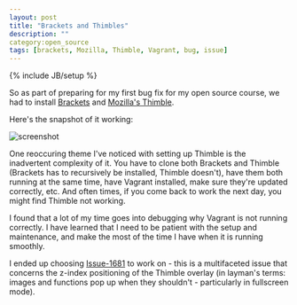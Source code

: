 ```yaml
---
layout: post
title: "Brackets and Thimbles"
description: ""
category:open_source
tags: [brackets, Mozilla, Thimble, Vagrant, bug, issue]
---
```

{% include JB/setup %}

So as part of preparing for my first bug fix for my open source course, we had to install [Brackets](https://github.com/mozilla/brackets) and [Mozilla's Thimble](https://github.com/mozilla/thimble.mozilla.org).

Here's the snapshot of it working: 

![screenshot](../../../../images/brackets.png)

One reoccuring theme I've noticed with setting up Thimble is the inadvertent complexity of it. You have to clone both Brackets and Thimble (Brackets has to recursively be installed, Thimble doesn't), have them both running at the same time, have Vagrant installed, make sure they're updated correctly, etc. And often times, if you come back to work the next day, you might find Thimble not working.

I found that a lot of my time goes into debugging why Vagrant is not running correctly. I have learned that I need to be patient with the setup and maintenance, and make the most of the time I have when it is running smoothly.

I ended up choosing [Issue-1681](https://github.com/mozilla/thimble.mozilla.org/issues/1681) to work on - this is a multifaceted issue that concerns the z-index positioning of the Thimble overlay (in layman's terms: images and functions pop up when they shouldn't - particularly in fullscreen mode).
